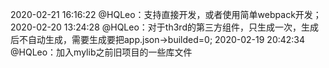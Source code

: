 2020-02-21 16:16:22 @HQLeo：支持直接开发，或者使用简单webpack开发；
2020-02-20 13:24:28 @HQLeo：对于th3rd的第三方组件，只生成一次，生成后不自动生成，需要生成要把app.json->builded=0;
2020-02-19 20:42:34 @HQLeo：加入mylib之前旧项目的一些库文件
